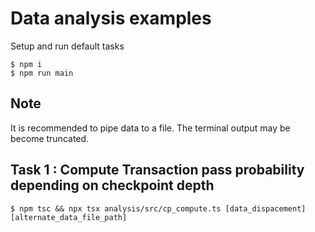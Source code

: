 # Data analysis examples

Setup and run default tasks
```
$ npm i
$ npm run main
```

## Note
It is recommended to pipe data to a file. The terminal output may be become truncated.

## Task 1 : Compute Transaction pass probability depending on checkpoint depth
```
$ npm tsc && npx tsx analysis/src/cp_compute.ts [data_dispacement] [alternate_data_file_path]
```